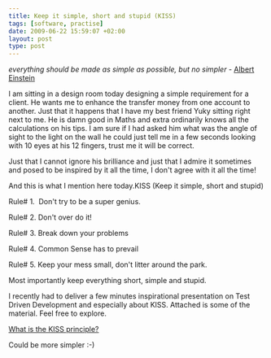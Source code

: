 ```yaml
---
title: Keep it simple, short and stupid (KISS)
tags: [software, practise]
date: 2009-06-22 15:59:07 +02:00
layout: post
type: post
---
```





*everything should be made as simple as possible, but no simpler* -
[Albert Einstein](http://en.wikipedia.org/wiki/Albert_Einstein)


I am sitting in a design room today designing a simple requirement for a client. He wants me to enhance the transfer money from one account to another. Just that it happens that I have my best friend Yuky sitting right next to me. He is damn good in Maths and extra ordinarily knows all the calculations on his tips. I am sure if I had asked him what was the angle of sight to the light on the wall he could just tell me in a few seconds looking with 10 eyes at his 12 fingers, trust me it will be correct.

Just that I cannot ignore his brilliance and just that I admire it sometimes and posed to be inspired by it all the time, I don't agree with it all the time!

And this is what I mention here today.KISS (Keep it simple, short and stupid)

Rule# 1.  Don't try to be a super genius.

Rule# 2. Don't over do it!

Rule# 3. Break down your problems

Rule# 4. Common Sense has to prevail

Rule# 5. Keep your mess small, don't litter around the park.

Most importantly keep everything short, simple and stupid.

I recently had to deliver a few minutes inspirational presentation on Test Driven Development and especially about KISS. Attached is some of the material. Feel free to explore.

[What is the KISS principle?](http://www.syedmshaaf.net/images/2009/06/what-is-kiss.pdf)

Could be more simpler :-)
